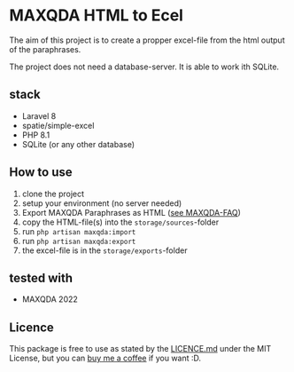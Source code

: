 # MAXQDA HTML to Ecel
The aim of this project is to create a propper excel-file from the html output of the paraphrases.

The project does not need a database-server. It is able to work ith SQLite.

## stack
- Laravel 8
- spatie/simple-excel
- PHP 8.1
- SQLite (or any other database)

## How to use
1. clone the project
2. setup your environment (no server needed)
3. Export MAXQDA Paraphrases as HTML ([see MAXQDA-FAQ](https://www.maxqda.de/hilfe-mx20/12-paraphrasieren/paraphrasen-matrix))
4. copy the HTML-file(s) into the `storage/sources`-folder
5. run `php artisan maxqda:import`
6. run `php artisan maxqda:export`
7. the excel-file is in the `storage/exports`-folder

## tested with
- MAXQDA 2022

## Licence
This package is free to use as stated by the [LICENCE.md](LICENSE.md) under the MIT License, but you can [buy me a coffee](https://www.buymeacoffee.com/redFreak) if you want :D.
